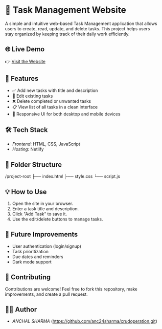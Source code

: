 # 📝 Task Management Website

A simple and intuitive web-based Task Management application that allows users to create, read, update, and delete tasks. This project helps users stay organized by keeping track of their daily work efficiently.

## 🌐 Live Demo

👉 [Visit the Website](https://taskmanagementwebsite.netlify.app)

## 🚀 Features

- ✅ Add new tasks with title and description  
- 📝 Edit existing tasks  
- ❌ Delete completed or unwanted tasks  
- 📋 View list of all tasks in a clean interface  
- 🎨 Responsive UI for both desktop and mobile devices  

## 🛠 Tech Stack

- *Frontend*: HTML, CSS, JavaScript  
- *Hosting*: Netlify

## 📁 Folder Structure
/project-root
├── index.html
├── style.css
└── script.js

## 💡 How to Use

1. Open the site in your browser.
2. Enter a task title and description.
3. Click "Add Task" to save it.
4. Use the edit/delete buttons to manage tasks.

## 🔮 Future Improvements

- User authentication (login/signup)
- Task prioritization
- Due dates and reminders
- Dark mode support

## 🤝 Contributing

Contributions are welcome! Feel free to fork this repository, make improvements, and create a pull request.

## 🧑‍💻 Author

- *ANCHAL SHARMA* (https://github.com/anc24sharma/crudoperation.git)
